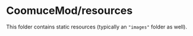 # CoomuceMod/resources

This folder contains static resources (typically an `"images"` folder as well).
